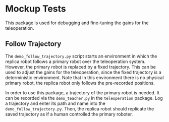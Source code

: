# Mockup Tests

This package is used for debugging and fine-tuning the gains for the teleoperation.

## Follow Trajectory
The `demo_follow_trajectory.py` script starts an environment in which the replica robot follows a primary robot over the
teleoperation system. However, the primary robot is replaced by a fixed trajectory. This can be used to adjust the gains
for the teleoperation, since the fixed trajectory is a deterministic environment. Note that in this environment there is
no physical primary robot, the replica robot only follows the pre-recorded positions.

In order to use this package, a trajectory of the primary robot is needed. It can be recorded via the `demo_teacher.py`
in the `teleoperation` package. Log a trajectory and enter its path and name into the `demo_follow_trajectory.py`. Then,
the replica robot should replicate the saved trajectory as if a human controlled the primary roboter.

